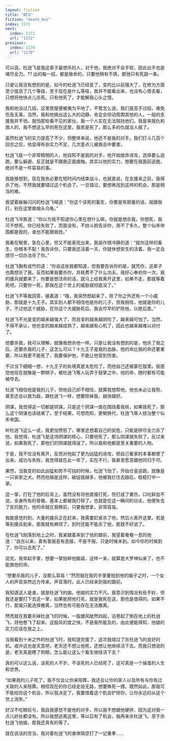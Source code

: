 ```yaml
---
layout: fiction
title: "弑父"
fiction: "death_bus"
index: 1171
next:
  index: 1172
  url: "1172"
previous:
  index: 1170
  url: "1170"
---
```

可以说，杜逍飞是我这辈子最想杀的人，对于他，我绝对不会手软，因此出手也是竭尽全力。??  出的每一招，都是致命的，只要他稍有不慎，那他只有死路一条。

只是让我没有想到的是，如今的杜逍飞已经变了，变的比以前强大了，在修为方面至少提高了几个等级，至于现在是什么等级，我并不能看出来，也没有心情去看，只想将他快点儿杀死。只有他死了，才能解我心头之恨。

我和他没过几招，这里房屋便被夷为平地了，不管怎么说，我们是高手过招，难免伤及无辜。当然，我和他搞出这么大的动静，肯定会惊动周围其他的人。一般的支援我并不怕，就怕那些看不见的家伙，我一个人实在无法阻挡他们，我是来报仇和救人的，我不想这么早的死在这里，我若是死了，那么多的仇就没人报了。

虽然杜逍飞的实力提高了不少，但整体来说，他还不是我的对手。我们打斗几百个回合之后，他显得有些实力不足，几次差点儿被我击中要害。

杜逍飞是一个非常精明的人，他自知不是我的对手，他开始放弃进攻，选择要么逃跑，要么躲避，反正就是不跟我正面接触。其实以他的实力，想要在我面前逃脱，绝对不是一件容易的事。

我能够想到，现在我务必要在短时间内结束战斗，也就是说，在支援来之前，我得杀了他，不然我就要错过这个机会了。一旦错过，要想再找到这样的机会，那是相当的难。

我望着躲躲闪闪的杜逍飞喊道：“你这个该死的畜生，你要是有胆量的话，就跟我打，别在这里做缩头乌龟。”

杜逍飞冷笑道：“你以为我不知道你心里在想什么嘛，你就是想杀我，你想死，我可不想死。你已经失败了，而我没有，不妨斗胆告诉你，用不了多久，整个仙禾帝国都是我的，谁也不能跟我抢。”

我看在眼里，急在心里，但又不能表现出来，我装作很冷静的道：“就你这样的畜生，你根本不配！我告诉你，只要我还活着一天，你就休想安生的活着，我一定会想尽一切办法杀了你。”

杜逍飞胸有成竹的道：“你说这些我都知道，但我要告诉你的是，就凭你，这辈子也甭想杀了我。反而如果我要杀你，并耗费不了什么功夫。我好心奉劝你一次，我的援兵就要来了，你要是想活命的话，就马上给我离开这里，如果不走，那就等着死吧。只要你一死，那我在这个世上的威胁就彻底没了。”

杜逍飞不等我回答，接着道：“哦，我突然想起来了，除了你之外还有一个小威胁，那就是十九王子。其实别人都不相信他是你的儿子，但我相信，他就是你的儿子。不过他这个威胁，在你这个大威胁死后，我会尽早的铲除他，以绝后患。”

杜逍飞不光是变的越来越强大了，而且变的越来越阴险了，越来越可怕了。当然，不得不承认，他也变的越来越成熟了，越来越有心机了，因此也越来越难以对付了。

他要杀我，我可以理解，就像我想杀他一样。只是让我没有想到的是，他杀了我之后，还要杀我的儿子，这怎么可以？十九王子是我的血脉，他的命比我的命还要重要，所以我更不能死了，我要保护他，不能让他受到伤害。

不过当下细细一想，十九王子的处境真是太危险了，而他自己还被蒙在鼓里。我感觉他现在就像是一颗棋子，被杜逍飞等人玩弄于鼓掌之中，他的命，随时都有可能被夺去。

杜逍飞相信他是我的儿子，但他自己却不相信，就算我想帮他，他也未必让我帮，甚至还会以我为敌，跟杜逍飞一样，想要除掉我，越快越好。

阴谋，我觉得这一切都是阴谋，只是这个阴谋一直在围绕着我转，如果我死了，那么这个阴谋也该结束了。至于结果，可想而知，更朝换代，杜逍飞等人统治整个仙禾帝国。

听杜逍飞这么一说，我更加愤怒了，哪里还想着自己的安危，只能是拼尽全力杀了他。我觉得，杜逍飞是这场阴谋的核心，只要他死了，那么阴谋就失败了。反过来说，如果我死了，那他们的阴谋就得逞了，所以我和他都是至关重要的人物。

于是，我不仅没有离开，反而对他起了更为凶猛的进攻，把自己看家的本事都使了出来。成功与失败，我觉得就在此一举了，实在不行，我甚至愿意跟他同归于尽。

果然，当我变的如此凶猛和势不可挡的时候，杜逍飞怕了，开始仓皇逃跑，就像是一只丧家之犬。然而他越是这样，破绽就越多，他被我拦住去路后，稳稳打中一掌。

这一掌，打在了他的后背上，虽然没有将他直接打死，但打成了重伤，口吐鲜血不说，全身所有的骨骼，基本上都被我打碎了。也就是在这一瞬间的功夫，他便失去了反抗能力，他的命就在我眼前，只要我想拿，非常容易。

我能感觉的到，大量的援兵正在赶来，我需要赶紧杀了他，然后火离开这里。若是等到援兵到来，那我就有麻烦了，到时还能不能杀了他，那就不好说了。

在杜逍飞刚落到地上之时，我紧跟着来到了他的跟前，我望着奄奄一息的他道：“自古以来，善有善报恶有恶报，不是不报，只是时候未到。如今你的时候到了，你可以去死了。”

说完，我举起手掌，想要一掌拍碎他脑袋，这样一来，就算是大罗神仙来了，也不能救他的命。

“想要杀我的儿子，没那么容易！”然而就在我的手掌要拍到他的脑子之时，一个女人的声音突然远方传来，声音落时，此人已经来到我的跟前。

我知道这人是谁，就是杜逍飞的娘。他娘的实力不凡，我意识到情况有些不妙，但我还是要打下去这一掌，如果能把他打死，就是我死在这，那也是值得的。如果不行，那我只能选择撤离，当然也有可能存在无法撤离。

然而就在我要杀掉杜逍飞的时候，一股雄风陡然四起，迅卷起了倒在地上的杜逍飞，将他卷飞了起来。这股风的度之快，不是我所能及的，由此便能得知，他娘的实力应该在我之上。

当我看到十米之外的杜逍飞时，我知道完蛋了，这次我错过了杀杜逍飞的良好时机。或许这也是天意吧，老天还不想让他死，还想让他继续活下去。而我只想说的是，老天真是瞎了狗眼，怎么能让这么个畜生继续活下去？

真的可以这么说，该死的人不岁，不该死的人已经死了，这可真是一个操蛋的人生和世界。

“如果我的儿子死了，我不仅会让你来陪葬，我还会让你的家人以及所有与你有过关联的人来陪葬。相信现在的你已经走投无路，想要殊死一搏。既然如此，那我可不能给你这个机会，所以我决定了，我要借着这个机会铲除你，让你永远的从这个世上消失。”

好汉不吃眼前亏，我自我感觉不是他的对手，所以我不想跟他硬拼，因为这对我一点儿好处都没有。所以我想逃离这里，等以后有了机会，我再来杀杜逍飞。至于杀杜逍飞他娘，那我还真有的等了。

就在说话的空当，我对着杜逍飞的身体隔空打了一记重拳……